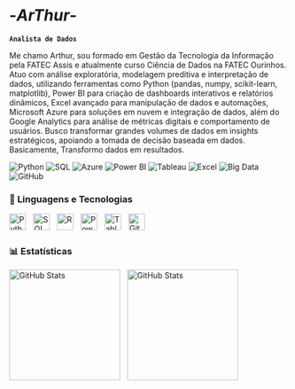 # -_ArThur_-
**`Analista de Dados`**

Me chamo Arthur, sou formado em Gestão da Tecnologia da Informação pela FATEC Assis e atualmente curso Ciência de Dados na FATEC Ourinhos. Atuo com análise exploratória, modelagem preditiva e interpretação de dados, utilizando ferramentas como Python (pandas, numpy, scikit-learn, matplotlib), Power BI para criação de dashboards interativos e relatórios dinâmicos, Excel avançado para manipulação de dados e automações, Microsoft Azure para soluções em nuvem e integração de dados, além do Google Analytics para análise de métricas digitais e comportamento de usuários. Busco transformar grandes volumes de dados em insights estratégicos, apoiando a tomada de decisão baseada em dados. Basicamente, Transformo dados em resultados.

<p align="left">
    <img 
        alt="Python" 
        title="Python" 
        src="https://custom-icon-badges.demolab.com/badge/Python-3776AB%2CFFDD00?style=for-the-badge&logo=python&logoColor=white"
    />
    <img 
        alt="SQL" 
        title="SQL" 
        src="https://custom-icon-badges.demolab.com/badge/SQL-0078D4?style=for-the-badge&logo=microsoft-sql-server&logoColor=white"
    />
     <img 
        alt="Azure" 
        title="Azure" 
        src="https://custom-icon-badges.demolab.com/badge/Microsoft%20Azure-0084D1?style=for-the-badge&logo=microsoftazure&logoColor=white"
    /> 
    <img 
        alt="Power BI" 
        title="Power BI" 
        src="https://custom-icon-badges.demolab.com/badge/Power%20BI-F2C811?style=for-the-badge&logo=powerbi&logoColor=white"
    />
    <img
    alt="Tableau" 
        title="Tableau" 
        src="https://custom-icon-badges.demolab.com/badge/Tableau-E97627?style=for-the-badge&logo=tableau&logoColor=white"
    />
    <img 
        alt="Excel" 
        title="Excel" 
        src="https://custom-icon-badges.demolab.com/badge/Excel-217346?style=for-the-badge&logo=microsoft-excel&logoColor=white"
    />
    <img 
        alt="Big Data" 
       title="Big Data" 
    src="https://custom-icon-badges.demolab.com/badge/Big%20Data-8B0000?style=for-the-badge&logo=hadoop&logoColor=white" 
    />
    <img 
        alt="GitHub" 
        title="GitHub" 
        src="https://custom-icon-badges.demolab.com/badge/GitHub-181717?style=for-the-badge&logo=github&logoColor=white"
    />
</p>

### 🤖 Linguagens e Tecnologias

<img 
    align="left" 
    alt="Python" 
    title="Python" 
    width="30px" 
    style="padding-right: 10px;" 
    src="https://cdn.jsdelivr.net/gh/devicons/devicon@latest/icons/python/python-original.svg" 
/>
<img 
    align="left" 
    alt="SQL" 
    title="SQL" 
    width="30px" 
    style="padding-right: 10px;" 
    src="https://cdn.jsdelivr.net/gh/devicons/devicon@latest/icons/mysql/mysql-original.svg" 
/>
<img 
    align="left" 
    alt="R" 
    title="R" 
    width="30px" 
    style="padding-right: 10px;" 
    src="https://cdn.jsdelivr.net/gh/devicons/devicon@latest/icons/r/r-original.svg" 
/>
<img 
     align="left" 
    alt="Power BI" 
    title="Power BI" 
    width="30px" 
    style="padding-right: 10px;" 
    src="https://cdn.jsdelivr.net/gh/devicons/devicon@latest/icons/powerbi/powerbi-original.svg" 
/>
<img 
    align="left" 
    alt="Tableau" 
    title="Tableau" 
    width="30px" 
    style="padding-right: 10px;" 
    src="https://cdn.jsdelivr.net/gh/devicons/devicon@latest/icons/tableau/tableau-original.svg" 
/>
<img 
    align="left" 
    alt="GitHub" 
    title="GitHub" 
    width="30px" 
    style="padding-right: 10px;" 
    src="https://cdn.jsdelivr.net/gh/devicons/devicon@latest/icons/github/github-original.svg" 
/>

<br/>
<br/>

### 📊 Estatísticas

<p>
  <img 
    align="left" 
    alt="GitHub Stats" 
    height="200" 
    style="padding-right: 10px;" 
    src="https://github-readme-stats.vercel.app/api?username=Larissakich&show_icons=true&theme=tokyonight&include_all_commits=true&locale=pt-br" 
  />

<img 
      align="left" 
      alt="GitHub Stats" 
      height="200" 
      src="https://github-readme-stats.vercel.app/api/top-langs/?username=larissakich&theme=tokyonight&layout=compact&custom_title=Tecnologias&langs_count=9" 
  />

</p>
